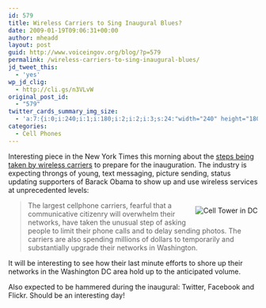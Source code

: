 ```yaml
---
id: 579
title: Wireless Carriers to Sing Inaugural Blues?
date: 2009-01-19T09:06:31+00:00
author: mheadd
layout: post
guid: http://www.voiceingov.org/blog/?p=579
permalink: /wireless-carriers-to-sing-inaugural-blues/
jd_tweet_this:
  - 'yes'
wp_jd_clig:
  - http://cli.gs/n3VLvW
original_post_id:
  - "579"
twitter_cards_summary_img_size:
  - 'a:7:{i:0;i:240;i:1;i:180;i:2;i:2;i:3;s:24:"width="240" height="180"";s:4:"bits";i:8;s:8:"channels";i:3;s:4:"mime";s:10:"image/jpeg";}'
categories:
  - Cell Phones
---
```

Interesting piece in the New York Times this morning about the <a href="http://www.nytimes.com/2009/01/19/technology/19cell.html" target="_blank">steps being taken by wireless carriers</a> to prepare for the inauguration. The industry is expecting throngs of young, text messaging, picture sending, status updating supporters of Barack Obama to show up and use wireless services at unprecedented levels:
  
<img src="http://localhost:8000/wp-content/uploads/2009/01/cell_tower.jpg" alt="Cell Tower in DC" title="Cell Tower in DC" style="float:right;margin-top:10px;margin-bottom:10px;margin-left:5px;padding-left:5px;" />

> The largest cellphone carriers, fearful that a communicative citizenry will overwhelm their networks, have taken the unusual step of asking people to limit their phone calls and to delay sending photos. The carriers are also spending millions of dollars to temporarily and substantially upgrade their networks in Washington. 

It will be interesting to see how their last minute efforts to shore up their networks in the Washington DC area hold up to the anticipated volume.

Also expected to be hammered during the inaugural: Twitter, Facebook and Flickr. Should be an interesting day!